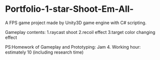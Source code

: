 # Portfolio-1-star-Shoot-Em-All-
A FPS game project made by Unity3D game engine with C# scripting.

Gameplay contents:
1.raycast shoot
2.recoil effect
3.target color changing effect

PS:Homework of Gameplay and Prototyping: Jam 4.
Working hour: estimately 10 (including research time)
